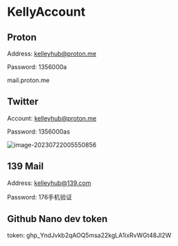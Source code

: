 # KellyAccount

## Proton

Address: kelleyhub@proton.me

Password: 1356000a

mail.proton.me

## Twitter

Account: kelleyhub@proton.me

Password: 1356000as

![image-20230722005550856](/home/syu/snap/typora/82/.config/Typora/typora-user-images/image-20230722005550856.png)

## 139 Mail

Address: kelleyhub@139.com

Password: 176手机验证

## Github Nano dev token

token: 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



